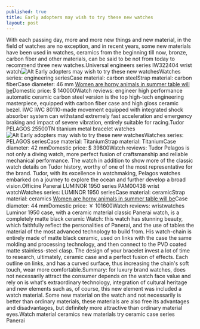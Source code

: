 ```yaml
---
published: true
title: Early adopters may wish to try these new watches
layout: post
---
```

With each passing day, more and more new things and new material, in the field of watches are no exception, and in recent years, some new materials have been used in watches, ceramics from the beginning till now, bronze, carbon fiber and other materials, can be said to be not from today to recommend three new watches.Universal engineers series IW322404 wrist watch![Alt Early adopters may wish to try these new watches](https://c2.staticflickr.com/8/7219/27012889924_b0f6983edf_z.jpg)Watches series: engineering seriesCase material: carbon steelStrap material: carbon fiberCase diameter: 46 mm [Women are horny animals in summer table will be](http://www.mkfans.com/2016/06/02/women-are-horny-animals-in-summer-table-will-be-colorful/)Domestic price: $ 140000Watch reviews: engineer high performance automatic ceramic carbon steel version is the top high-tech engineering masterpiece, equipped with carbon fiber case and high gloss ceramic bezel. IWC IWC 80110-made movement equipped with integrated shock absorber system can withstand extremely fast acceleration and emergency braking and impact of severe vibration, entirely suitable for racing.Tudor PELAGOS 25500TN titanium metal bracelet watches![Alt Early adopters may wish to try these new watches](https://c2.staticflickr.com/8/7321/27013813533_45767dca51_z.jpg)Watches series: PELAGOS seriesCase material: TitaniumStrap material: TitaniumCase diameter: 42 mmDomestic price: $ 39800Watch reviews: Tudor Pelagos is not only a diving watch, more perfect fusion of craftsmanship and reliable mechanical performance. The watch in addition to show more of the classic watch details on Tudor history, worthy of one of the most representative for the brand. Tudor, with its excellence in watchmaking, Pelagos watches embarked on a journey to explore the ocean and further develop a broad vision.Officine Panerai LUMINOR 1950 series PAM00438 wrist watchWatches series: LUMINOR 1950 seriesCase material: ceramicStrap material: ceramics [Women are horny animals in summer table will be](http://www.mkfans.com/2016/06/02/women-are-horny-animals-in-summer-table-will-be-colorful/)Case diameter: 44 mmDomestic price: ￥ 101600Watch reviews: wristwatches Luminor 1950 case, with a ceramic material classic Panerai watch, is a completely matte black ceramic Watch: this watch has stunning beauty, which faithfully reflect the personalities of Panerai, and the use of tables the material of the most advanced technology to build from. His watch-chain is entirely made of matte black ceramic, used on links with the case the same molding and processing technology, and then connect to the PVD coated matte stainless-steel clasp. The design of your bracelet invest a lot of time to research, ultimately, ceramic case and a perfect fusion of effects. Each outline on links, and has a curved surface, thus increasing the chain\'s soft touch, wear more comfortable.Summary: for luxury brand watches, does not necessarily attract the consumer depends on the watch face value and rely on is what\'s extraordinary technology, integration of cultural heritage and new elements such as, of course, this new element was included a watch material. Some new material on the watch and not necessarily is better than ordinary materials, these materials are also free its advantages and disadvantages, but definitely more attractive than ordinary material eyes.Watch material ceramics new materials try ceramic case series Panerai